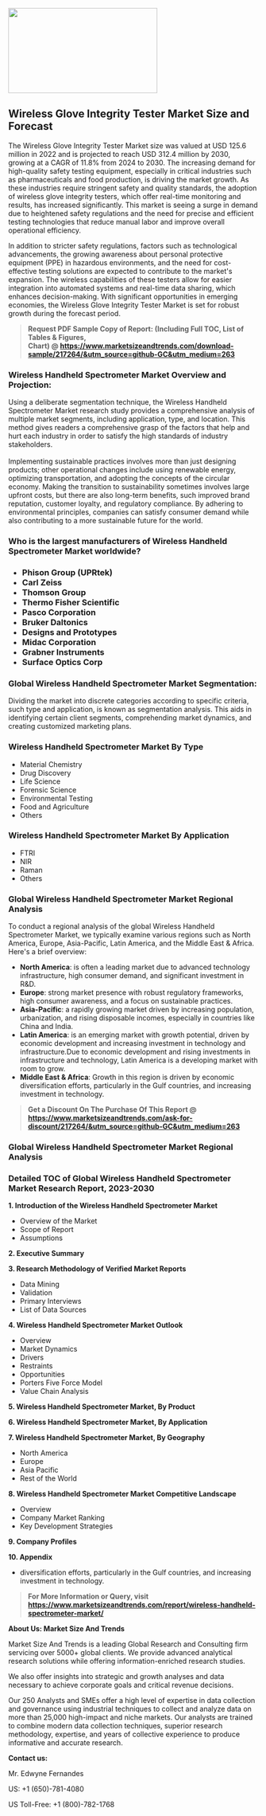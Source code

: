 <p><img class="alignnone size-medium wp-image-20088" src="https://ffe5etoiles.com/wp-content/uploads/2024/12/MST1-300x171.png" alt="" width="300" height="171" /></p><h2>Wireless Glove Integrity Tester Market Size and Forecast</h2><p>The Wireless Glove Integrity Tester Market size was valued at USD 125.6 million in 2022 and is projected to reach USD 312.4 million by 2030, growing at a CAGR of 11.8% from 2024 to 2030. The increasing demand for high-quality safety testing equipment, especially in critical industries such as pharmaceuticals and food production, is driving the market growth. As these industries require stringent safety and quality standards, the adoption of wireless glove integrity testers, which offer real-time monitoring and results, has increased significantly. This market is seeing a surge in demand due to heightened safety regulations and the need for precise and efficient testing technologies that reduce manual labor and improve overall operational efficiency.</p><p>In addition to stricter safety regulations, factors such as technological advancements, the growing awareness about personal protective equipment (PPE) in hazardous environments, and the need for cost-effective testing solutions are expected to contribute to the market's expansion. The wireless capabilities of these testers allow for easier integration into automated systems and real-time data sharing, which enhances decision-making. With significant opportunities in emerging economies, the Wireless Glove Integrity Tester Market is set for robust growth during the forecast period.</p></p><blockquote id="" class=""><strong>Request PDF Sample Copy of Report: (Including Full TOC, List of Tables &amp; Figures, Chart)&nbsp;@&nbsp;<strong><a href="https://www.marketsizeandtrends.com/download-sample/217264/&utm_source=github-GC&utm_medium=263" target="_blank">https://www.marketsizeandtrends.com/download-sample/217264/&utm_source=github-GC&utm_medium=263</a></strong></strong></blockquote><h3 id="" class="">Wireless Handheld Spectrometer Market&nbsp;Overview and Projection:</h3><p id="" class="">Using a deliberate segmentation technique, the Wireless Handheld Spectrometer Market research study provides a comprehensive analysis of multiple market segments, including application, type, and location. This method gives readers a comprehensive grasp of the factors that help and hurt each industry in order to satisfy the high standards of industry stakeholders. <br /> <br />Implementing sustainable practices involves more than just designing products; other operational changes include using renewable energy, optimizing transportation, and adopting the concepts of the circular economy. Making the transition to sustainability sometimes involves large upfront costs, but there are also long-term benefits, such improved brand reputation, customer loyalty, and regulatory compliance. By adhering to environmental principles, companies can satisfy consumer demand while also contributing to a more sustainable future for the world.</p><h3 id="" class="">Who is the largest manufacturers of&nbsp;Wireless Handheld Spectrometer Market worldwide?</h3><h3 class=""><p><ul><li>Phison Group (UPRtek) </li><li> Carl Zeiss </li><li> Thomson Group </li><li> Thermo Fisher Scientific </li><li> Pasco Corporation </li><li> Bruker Daltonics </li><li> Designs and Prototypes </li><li> Midac Corporation </li><li> Grabner Instruments </li><li> Surface Optics Corp</li></ul></p></h3><h3 id="" class="">Global&nbsp;Wireless Handheld Spectrometer Market Segmentation:</h3><p id="" class="">Dividing the market into discrete categories according to specific criteria, such type and application, is known as segmentation analysis. This aids in identifying certain client segments, comprehending market dynamics, and creating customized marketing plans.</p><h3 id="" class="">Wireless Handheld Spectrometer Market&nbsp;By Type</h3><p><p><ul><li>Material Chemistry</li><li> Drug Discovery</li><li> Life Science</li><li> Forensic Science</li><li> Environmental Testing</li><li> Food and Agriculture</li><li> Others</p></li></ul></p></p><h3 id="" class="">Wireless Handheld Spectrometer Market&nbsp;By Application</h3><p class=""><p><ul><li>FTRI</li><li> NIR</li><li> Raman</li><li> Others</li></ul></p></p><h3 id="" class="">Global Wireless Handheld Spectrometer Market Regional Analysis</h3><p id="" class="">To conduct a regional analysis of the global Wireless Handheld Spectrometer Market, we typically examine various regions such as North America, Europe, Asia-Pacific, Latin America, and the Middle East &amp; Africa. Here's a brief overview:</p><ul><li><strong>North America</strong>: is often a leading market due to advanced technology infrastructure, high consumer demand, and significant investment in R&amp;D.</li><li><strong>Europe</strong>: strong market presence with robust regulatory frameworks, high consumer awareness, and a focus on sustainable practices.</li><li><strong>Asia-Pacific</strong>: a rapidly growing market driven by increasing population, urbanization, and rising disposable incomes, especially in countries like China and India.</li><li><strong>Latin America</strong>: is an emerging market with growth potential, driven by economic development and increasing investment in technology and infrastructure.Due to economic development and rising investments in infrastructure and technology, Latin America is a developing market with room to grow.</li><li><strong>Middle East &amp; Africa</strong>: Growth in this region is driven by economic diversification efforts, particularly in the Gulf countries, and increasing investment in technology.</li></ul><blockquote id="" class=""><strong>Get a Discount On The Purchase Of This Report @ <strong><a href="https://www.marketsizeandtrends.com/ask-for-discount/217264/&utm_source=github-GC&utm_medium=263" target="_blank">https://www.marketsizeandtrends.com/ask-for-discount/217264/&utm_source=github-GC&utm_medium=263</a></strong></strong></blockquote><h3 id="" class="">Global Wireless Handheld Spectrometer Market Regional Analysis</h3><h3 id="" class="">Detailed TOC of Global Wireless Handheld Spectrometer Market Research Report, 2023-2030</h3><p id="" class=""><strong>1. Introduction of the Wireless Handheld Spectrometer Market</strong></p><ul><li>Overview of the Market</li><li>Scope of Report</li><li>Assumptions</li></ul><p id="" class=""><strong>2. Executive Summary</strong></p><p id="" class=""><strong>3. Research Methodology of Verified Market Reports</strong></p><ul><li>Data Mining</li><li>Validation</li><li>Primary Interviews</li><li>List of Data Sources</li></ul><p id="" class=""><strong>4. Wireless Handheld Spectrometer Market Outlook</strong></p><ul><li>Overview</li><li>Market Dynamics</li><li>Drivers</li><li>Restraints</li><li>Opportunities</li><li>Porters Five Force Model</li><li>Value Chain Analysis</li></ul><p id="" class=""><strong>5. Wireless Handheld Spectrometer Market, By Product</strong></p><p id="" class=""><strong>6. Wireless Handheld Spectrometer Market, By Application</strong></p><p id="" class=""><strong>7. Wireless Handheld Spectrometer Market, By Geography</strong></p><ul><li>North America</li><li>Europe</li><li>Asia Pacific</li><li>Rest of the World</li></ul><p id="" class=""><strong>8. Wireless Handheld Spectrometer Market Competitive Landscape</strong></p><ul><li>Overview</li><li>Company Market Ranking</li><li>Key Development Strategies</li></ul><p id="" class=""><strong>9. Company Profiles</strong></p><p id="" class=""><strong>10. Appendix</strong></p><ul><li>diversification efforts, particularly in the Gulf countries, and increasing investment in technology.</li></ul><blockquote id="" class=""><strong>For More Information or Query, visit <strong><strong><a href="https://www.marketsizeandtrends.com/report/wireless-handheld-spectrometer-market/" target="_blank">https://www.marketsizeandtrends.com/report/wireless-handheld-spectrometer-market/</a></strong></strong></strong></blockquote><p id="" class=""><strong>About Us: Market Size And Trends</strong></p><p id="" class="">Market Size And Trends is a leading Global Research and Consulting firm servicing over 5000+ global clients. We provide advanced analytical research solutions while offering information-enriched research studies.</p><p id="" class="">We also offer insights into strategic and growth analyses and data necessary to achieve corporate goals and critical revenue decisions.</p><p id="" class="">Our 250 Analysts and SMEs offer a high level of expertise in data collection and governance using industrial techniques to collect and analyze data on more than 25,000 high-impact and niche markets. Our analysts are trained to combine modern data collection techniques, superior research methodology, expertise, and years of collective experience to produce informative and accurate research.</p><p id="" class=""><strong>Contact us:</strong></p><p id="" class="">Mr. Edwyne Fernandes</p><p id="" class="">US: +1 (650)-781-4080</p><p id="" class="">US Toll-Free: +1 (800)-782-1768</p>

